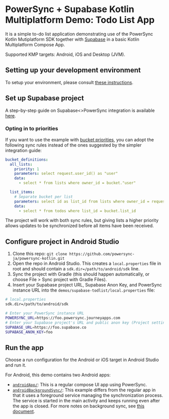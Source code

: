 # PowerSync + Supabase Kotlin Multiplatform Demo: Todo List App

It is a simple to-do list application demonstrating use of the PowerSync Kotlin Mutiplatform SDK together
with [Supabase](https://supabase.com/) in a basic Kotlin Multiplatform Compose App.

Supported KMP targets: Android, iOS and Desktop (JVM).

## Setting up your development environment

To setup your environment, please consult [these instructions](https://www.jetbrains.com/help/kotlin-multiplatform-dev/compose-multiplatform-setup.html).

## Set up Supabase project

A step-by-step guide on Supabase<>PowerSync integration is available [here](https://docs.powersync.com/integration-guides/supabase).

### Opting in to priorities

If you want to use the example with [bucket priorities](https://docs.powersync.com/usage/use-case-examples/prioritized-sync),
you can adopt the following sync rules instead of the ones suggested by the simpler integration guide:

```YAML
bucket_definitions:
  all_lists:
    priority: 1
    parameters: select request.user_id() as "user"
    data:
      - select * from lists where owner_id = bucket."user"

  list_items:
    # Separate bucket per list
    parameters: select id as list_id from lists where owner_id = request.user_id()
    data:
      - select * from todos where list_id = bucket.list_id
```

The project will work with both sync rules, but giving lists a higher priority allows updates to be synchronized before
all items have been received.

## Configure project in Android Studio

1. Clone this repo: ```git clone https://github.com/powersync-ja/powersync-kotlin.git```
2. Open the repo in Android Studio. This creates a `local.properties` file in root and should contain a `sdk.dir=/path/to/android/sdk` line.
3. Sync the project with Gradle (this should happen automatically, or choose File > Sync project with Gradle Files).
4. Insert your Supabase project URL, Supabase Anon Key, and PowerSync instance URL into the `demos/supabase-todlist/local.properties` file:

```bash
# local.properties
sdk.dir=/path/to/android/sdk

# Enter your PowerSync instance URL
POWERSYNC_URL=https://foo.powersync.journeyapps.com
# Enter your Supabase project's URL and public anon key (Project settings > API)
SUPABASE_URL=https://foo.supabase.co
SUPABASE_ANON_KEY=foo
```

## Run the app

Choose a run configuration for the Android or iOS target in Android Studio and run it.

For Android, this demo contains two Android apps:

- [`androidApp/`](androidApp/): This is a regular compose UI app using PowerSync.
- [`androidBackgroundSync/`](androidBackgroundSync/): This example differs from the regular app in
  that it uses a foreground service managing the synchronization process. The service is started
  in the main activity and keeps running even after the app is closed.
  For more notes on background sync, see [this document](docs/BackgroundSync.md).
